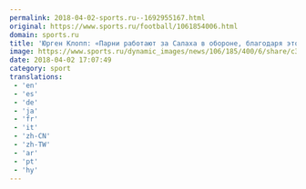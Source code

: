 ```yaml
---
permalink: 2018-04-02-sports.ru--1692955167.html
original: https://www.sports.ru/football/1061854006.html
domain: sports.ru
title: 'Юрген Клопп: «Парни работают за Салаха в обороне, благодаря этому он оказывается в ударных позициях»'
image: https://www.sports.ru/dynamic_images/news/106/185/400/6/share/c335c2.png
date: 2018-04-02 17:07:49
category: sport
translations: 
 - 'en'
 - 'es'
 - 'de'
 - 'ja'
 - 'fr'
 - 'it'
 - 'zh-CN'
 - 'zh-TW'
 - 'ar'
 - 'pt'
 - 'hy'
---
```


